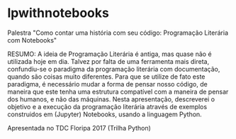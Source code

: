 # lpwithnotebooks
Palestra "Como contar uma história com seu código: Programação Literária com Notebooks"

RESUMO: A ideia de Programação Literária é antiga, mas quase não é utilizada hoje
em dia. Talvez por falta de uma ferramenta mais direta, confundiu-se o paradigma da
programação literária com documentação, quando são coisas muito diferentes. Para que
se utilize de fato este paradigma, é necessário mudar a forma de pensar nosso código,
de maneira que este tenha uma estrutura compatível com a maneira de pensar dos
humanos, e não das máquinas. Nesta apresentação, descreverei o objetivo e a execução
da programação literária através de exemplos construidos em (Jupyter) Notebooks,
usando a linguagem Python.

Apresentada no TDC Floripa 2017 (Trilha Python)
